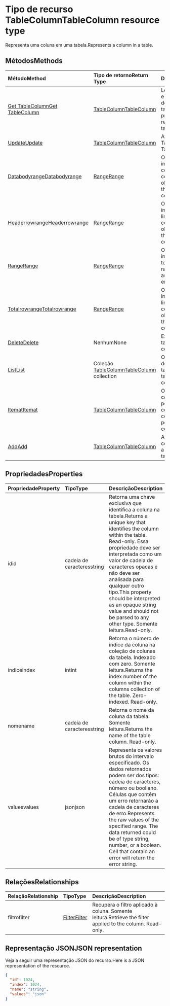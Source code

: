 # <a name="tablecolumn-resource-type"></a><span data-ttu-id="bb86e-101">Tipo de recurso TableColumn</span><span class="sxs-lookup"><span data-stu-id="bb86e-101">TableColumn resource type</span></span>

<span data-ttu-id="bb86e-102">Representa uma coluna em uma tabela.</span><span class="sxs-lookup"><span data-stu-id="bb86e-102">Represents a column in a table.</span></span>


## <a name="methods"></a><span data-ttu-id="bb86e-103">Métodos</span><span class="sxs-lookup"><span data-stu-id="bb86e-103">Methods</span></span>

| <span data-ttu-id="bb86e-104">Método</span><span class="sxs-lookup"><span data-stu-id="bb86e-104">Method</span></span>           | <span data-ttu-id="bb86e-105">Tipo de retorno</span><span class="sxs-lookup"><span data-stu-id="bb86e-105">Return Type</span></span>    |<span data-ttu-id="bb86e-106">Descrição</span><span class="sxs-lookup"><span data-stu-id="bb86e-106">Description</span></span>|
|:---------------|:--------|:----------|
|[<span data-ttu-id="bb86e-107">Get TableColumn</span><span class="sxs-lookup"><span data-stu-id="bb86e-107">Get TableColumn</span></span>](../api/tablecolumn_get.md) | [<span data-ttu-id="bb86e-108">TableColumn</span><span class="sxs-lookup"><span data-stu-id="bb86e-108">TableColumn</span></span>](tablecolumn.md) |<span data-ttu-id="bb86e-109">Leia as propriedades e os relacionamentos do objeto tableColumn.</span><span class="sxs-lookup"><span data-stu-id="bb86e-109">Read properties and relationships of tableColumn object.</span></span>|
|[<span data-ttu-id="bb86e-110">Update</span><span class="sxs-lookup"><span data-stu-id="bb86e-110">Update</span></span>](../api/tablecolumn_update.md) | [<span data-ttu-id="bb86e-111">TableColumn</span><span class="sxs-lookup"><span data-stu-id="bb86e-111">TableColumn</span></span>](tablecolumn.md) |<span data-ttu-id="bb86e-112">Atualize o objeto TableColumn.</span><span class="sxs-lookup"><span data-stu-id="bb86e-112">Update TableColumn object.</span></span> |
|[<span data-ttu-id="bb86e-113">Databodyrange</span><span class="sxs-lookup"><span data-stu-id="bb86e-113">Databodyrange</span></span>](../api/tablecolumn_databodyrange.md)|[<span data-ttu-id="bb86e-114">Range</span><span class="sxs-lookup"><span data-stu-id="bb86e-114">Range</span></span>](range.md)|<span data-ttu-id="bb86e-115">Obtém o objeto de intervalo associado ao corpo de dados da coluna.</span><span class="sxs-lookup"><span data-stu-id="bb86e-115">Gets the range object associated with the data body of the column.</span></span>|
|[<span data-ttu-id="bb86e-116">Headerrowrange</span><span class="sxs-lookup"><span data-stu-id="bb86e-116">Headerrowrange</span></span>](../api/tablecolumn_headerrowrange.md)|[<span data-ttu-id="bb86e-117">Range</span><span class="sxs-lookup"><span data-stu-id="bb86e-117">Range</span></span>](range.md)|<span data-ttu-id="bb86e-118">Obtém o objeto de intervalo associado à linha de cabeçalho da coluna.</span><span class="sxs-lookup"><span data-stu-id="bb86e-118">Gets the range object associated with the header row of the column.</span></span>|
|[<span data-ttu-id="bb86e-119">Range</span><span class="sxs-lookup"><span data-stu-id="bb86e-119">Range</span></span>](../api/tablecolumn_range.md)|[<span data-ttu-id="bb86e-120">Range</span><span class="sxs-lookup"><span data-stu-id="bb86e-120">Range</span></span>](range.md)|<span data-ttu-id="bb86e-121">Obtém o objeto de intervalo associado a toda a coluna.</span><span class="sxs-lookup"><span data-stu-id="bb86e-121">Gets the range object associated with the entire column.</span></span>|
|[<span data-ttu-id="bb86e-122">Totalrowrange</span><span class="sxs-lookup"><span data-stu-id="bb86e-122">Totalrowrange</span></span>](../api/tablecolumn_totalrowrange.md)|[<span data-ttu-id="bb86e-123">Range</span><span class="sxs-lookup"><span data-stu-id="bb86e-123">Range</span></span>](range.md)|<span data-ttu-id="bb86e-124">Obtém o objeto de intervalo associado à linha de totais da coluna.</span><span class="sxs-lookup"><span data-stu-id="bb86e-124">Gets the range object associated with the totals row of the column.</span></span>|
|[<span data-ttu-id="bb86e-125">Delete</span><span class="sxs-lookup"><span data-stu-id="bb86e-125">Delete</span></span>](../api/tablecolumn_delete.md)|<span data-ttu-id="bb86e-126">Nenhum</span><span class="sxs-lookup"><span data-stu-id="bb86e-126">None</span></span>|<span data-ttu-id="bb86e-127">Exclui a coluna da tabela.</span><span class="sxs-lookup"><span data-stu-id="bb86e-127">Deletes the column from the table.</span></span>|
|[<span data-ttu-id="bb86e-128">List</span><span class="sxs-lookup"><span data-stu-id="bb86e-128">List</span></span>](../api/tablecolumn_list.md) | <span data-ttu-id="bb86e-129">Coleção [TableColumn](tablecolumn.md)</span><span class="sxs-lookup"><span data-stu-id="bb86e-129">[TableColumn](tablecolumn.md) collection</span></span> |<span data-ttu-id="bb86e-130">Obtenha uma coleção de objetos tableColumn.</span><span class="sxs-lookup"><span data-stu-id="bb86e-130">Get tableColumn object collection.</span></span> |
|[<span data-ttu-id="bb86e-131">Itemat</span><span class="sxs-lookup"><span data-stu-id="bb86e-131">Itemat</span></span>](../api/tablecolumncollection_itemat.md)|[<span data-ttu-id="bb86e-132">TableColumn</span><span class="sxs-lookup"><span data-stu-id="bb86e-132">TableColumn</span></span>](tablecolumn.md)|<span data-ttu-id="bb86e-133">Obtém uma coluna com base em sua posição na coleção.</span><span class="sxs-lookup"><span data-stu-id="bb86e-133">Gets a column based on its position in the collection.</span></span>|
|[<span data-ttu-id="bb86e-134">Add</span><span class="sxs-lookup"><span data-stu-id="bb86e-134">Add</span></span>](../api/tablecolumncollection_add.md)|[<span data-ttu-id="bb86e-135">TableColumn</span><span class="sxs-lookup"><span data-stu-id="bb86e-135">TableColumn</span></span>](tablecolumn.md)|<span data-ttu-id="bb86e-136">Adiciona uma nova coluna à tabela.</span><span class="sxs-lookup"><span data-stu-id="bb86e-136">Adds a new column to the table.</span></span>|

## <a name="properties"></a><span data-ttu-id="bb86e-137">Propriedades</span><span class="sxs-lookup"><span data-stu-id="bb86e-137">Properties</span></span>
| <span data-ttu-id="bb86e-138">Propriedade</span><span class="sxs-lookup"><span data-stu-id="bb86e-138">Property</span></span>     | <span data-ttu-id="bb86e-139">Tipo</span><span class="sxs-lookup"><span data-stu-id="bb86e-139">Type</span></span>   |<span data-ttu-id="bb86e-140">Descrição</span><span class="sxs-lookup"><span data-stu-id="bb86e-140">Description</span></span>|
|:---------------|:--------|:----------|
|<span data-ttu-id="bb86e-141">id</span><span class="sxs-lookup"><span data-stu-id="bb86e-141">id</span></span>|<span data-ttu-id="bb86e-142">cadeia de caracteres</span><span class="sxs-lookup"><span data-stu-id="bb86e-142">string</span></span>|<span data-ttu-id="bb86e-143">Retorna uma chave exclusiva que identifica a coluna na tabela.</span><span class="sxs-lookup"><span data-stu-id="bb86e-143">Returns a unique key that identifies the column within the table. Read-only.</span></span> <span data-ttu-id="bb86e-144">Essa propriedade deve ser interpretada como um valor de cadeia de caracteres opacas e não deve ser analisada para qualquer outro tipo.</span><span class="sxs-lookup"><span data-stu-id="bb86e-144">This property should be interpreted as an opaque string value and should not be parsed to any other type.</span></span> <span data-ttu-id="bb86e-145">Somente leitura.</span><span class="sxs-lookup"><span data-stu-id="bb86e-145">Read-only.</span></span>|
|<span data-ttu-id="bb86e-146">índice</span><span class="sxs-lookup"><span data-stu-id="bb86e-146">index</span></span>|<span data-ttu-id="bb86e-147">int</span><span class="sxs-lookup"><span data-stu-id="bb86e-147">int</span></span>|<span data-ttu-id="bb86e-p102">Retorna o número de índice da coluna na coleção de colunas da tabela. Indexado com zero. Somente leitura.</span><span class="sxs-lookup"><span data-stu-id="bb86e-p102">Returns the index number of the column within the columns collection of the table. Zero-indexed. Read-only.</span></span>|
|<span data-ttu-id="bb86e-151">nome</span><span class="sxs-lookup"><span data-stu-id="bb86e-151">name</span></span>|<span data-ttu-id="bb86e-152">cadeia de caracteres</span><span class="sxs-lookup"><span data-stu-id="bb86e-152">string</span></span>|<span data-ttu-id="bb86e-p103">Retorna o nome da coluna da tabela. Somente leitura.</span><span class="sxs-lookup"><span data-stu-id="bb86e-p103">Returns the name of the table column. Read-only.</span></span>|
|<span data-ttu-id="bb86e-155">values</span><span class="sxs-lookup"><span data-stu-id="bb86e-155">values</span></span>|<span data-ttu-id="bb86e-156">json</span><span class="sxs-lookup"><span data-stu-id="bb86e-156">json</span></span>|<span data-ttu-id="bb86e-p104">Representa os valores brutos do intervalo especificado. Os dados retornados podem ser dos tipos: cadeia de caracteres, número ou booliano. Células que contêm um erro retornarão a cadeia de caracteres de erro.</span><span class="sxs-lookup"><span data-stu-id="bb86e-p104">Represents the raw values of the specified range. The data returned could be of type string, number, or a boolean. Cell that contain an error will return the error string.</span></span>|

## <a name="relationships"></a><span data-ttu-id="bb86e-160">Relações</span><span class="sxs-lookup"><span data-stu-id="bb86e-160">Relationships</span></span>
| <span data-ttu-id="bb86e-161">Relação</span><span class="sxs-lookup"><span data-stu-id="bb86e-161">Relationship</span></span> | <span data-ttu-id="bb86e-162">Tipo</span><span class="sxs-lookup"><span data-stu-id="bb86e-162">Type</span></span>   |<span data-ttu-id="bb86e-163">Descrição</span><span class="sxs-lookup"><span data-stu-id="bb86e-163">Description</span></span>|
|:---------------|:--------|:----------|
|<span data-ttu-id="bb86e-164">filtro</span><span class="sxs-lookup"><span data-stu-id="bb86e-164">filter</span></span>|[<span data-ttu-id="bb86e-165">Filter</span><span class="sxs-lookup"><span data-stu-id="bb86e-165">Filter</span></span>](filter.md)|<span data-ttu-id="bb86e-p105">Recupera o filtro aplicado à coluna. Somente leitura.</span><span class="sxs-lookup"><span data-stu-id="bb86e-p105">Retrieve the filter applied to the column. Read-only.</span></span>|

## <a name="json-representation"></a><span data-ttu-id="bb86e-168">Representação JSON</span><span class="sxs-lookup"><span data-stu-id="bb86e-168">JSON representation</span></span>

<span data-ttu-id="bb86e-169">Veja a seguir uma representação JSON do recurso.</span><span class="sxs-lookup"><span data-stu-id="bb86e-169">Here is a JSON representation of the resource.</span></span>

<!-- {
  "blockType": "resource",
  "optionalProperties": [

  ],
  "@odata.type": "microsoft.graph.tableColumn"
}-->

```json
{
  "id": 1024,
  "index": 1024,
  "name": "string",
  "values": "json"
}

```

<!-- uuid: 8fcb5dbc-d5aa-4681-8e31-b001d5168d79
2015-10-25 14:57:30 UTC -->
<!-- {
  "type": "#page.annotation",
  "description": "TableColumn resource",
  "keywords": "",
  "section": "documentation",
  "tocPath": ""
}-->
